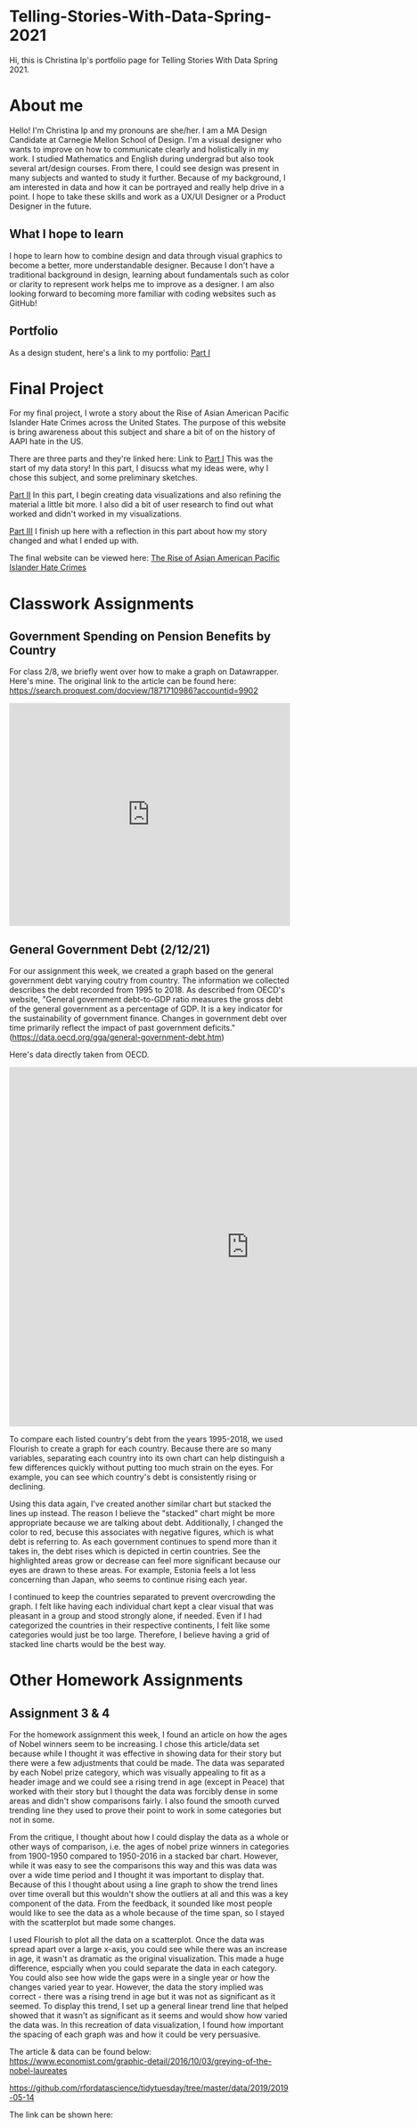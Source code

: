 # Telling-Stories-With-Data-Spring-2021
Hi, this is Christina Ip's portfolio page for Telling Stories With Data Spring 2021.

# About me
Hello! I'm Christina Ip and my pronouns are she/her. I am a MA Design Candidate at Carnegie Mellon School of Design. I'm a visual designer who wants to improve on how to communicate clearly and holistically in my work. I studied Mathematics and English during undergrad but also took several art/design courses. From there, I could see design was present in many subjects and wanted to study it further. Because of my background, I am interested in data and how it can be portrayed and really help drive in a point. I hope to take these skills and work as a UX/UI Designer or a Product Designer in the future.

## What I hope to learn
I hope to learn how to combine design and data through visual graphics to become a better, more understandable designer. Because I don't have a traditional background in design, learning about fundamentals such as color or clarity to represent work helps me to improve as a designer. I am also looking forward to becoming more familiar with coding websites such as GitHub!

## Portfolio 
As a design student, here's a link to my portfolio: [Part I](Final-Project-Part-I.md)

# Final Project
For my final project, I wrote a story about the Rise of Asian American Pacific Islander Hate Crimes across the United States. The purpose of this website is bring awareness about this subject and share a bit of on the history of AAPI hate in the US.

There are three parts and they're linked here:
Link to [Part I](Final-Project-Part-I.md)
This was the start of my data story! In this part, I disucss what my ideas were, why I chose this subject, and some preliminary sketches.
 
[Part II](Final-Project-Part-II.md)
In this part, I begin creating data visualizations and also refining the material a little bit more. I also did a bit of user research to find out what worked and didn't worked in my visualizations.

[Part III](Final-Project-Part-III.md)
I finish up here with a reflection in this part about how my story changed and what I ended up with.

The final website can be viewed here: [The Rise of Asian American Pacific Islander Hate Crimes](https://carnegiemellon.shorthandstories.com/the-rise-of-hate-crimes-against-asian-american-pacific-islanders/index.html)

#  Classwork Assignments

## Government Spending on Pension Benefits by Country
For class 2/8, we briefly went over how to make a graph on Datawrapper. Here's mine. 
The original link to the article can be found here: https://search.proquest.com/docview/1871710986?accountid=9902

<iframe title="Government Spending on Pension Benefits by Country" aria-label="chart" id="datawrapper-chart-cYQLR" src="https://datawrapper.dwcdn.net/cYQLR/1/" scrolling="no" frameborder="0" style="width: 0; min-width: 100% !important; border: none;" height="400"></iframe><script type="text/javascript">!function(){"use strict";window.addEventListener("message",(function(a){if(void 0!==a.data["datawrapper-height"])for(var e in a.data["datawrapper-height"]){var t=document.getElementById("datawrapper-chart-"+e)||document.querySelector("iframe[src*='"+e+"']");t&&(t.style.height=a.data["datawrapper-height"][e]+"px")}}))}();
 

## King County Cumulative Case Counts (Feb 28 - April 12th)
For class 2/10, we went over how to make a graph on Flourish. The original data can be found here:
https://kingcounty.gov/depts/health/covid-19/data/daily-summary.aspx
 
<div class="flourish-embed flourish-chart" data-src="visualisation/5255849"><script src="https://public.flourish.studio/resources/embed.js"></script></div>

## General Government Debt (2/12/21) 
For our assignment this week, we created a graph based on the general government debt varying coutry from country. The information we collected describes the debt recorded from 1995 to 2018. As described from OECD's website, "General government debt-to-GDP ratio measures the gross debt of the general government as a percentage of GDP. It is a key indicator for the sustainability of government finance. Changes in government debt over time primarily reflect the impact of past government deficits." (https://data.oecd.org/gga/general-government-debt.htm) 

Here's data directly taken from OECD.

<iframe src="https://data.oecd.org/chart/6gJK" width="860" height="645" style="border: 0" mozallowfullscreen="true" webkitallowfullscreen="true" allowfullscreen="true"><a href="https://data.oecd.org/chart/6gJK" target="_blank">OECD Chart: General government debt, Total, % of GDP, Annual, 1995 – 2018</a></iframe>

To compare each listed country's debt from the years 1995-2018, we used Flourish to create a graph for each country. Because there are so many variables, separating each country into its own chart can help distinguish a few differences quickly without putting too much strain on the eyes. For example, you can see which country's debt is consistently rising or declining.

<div class="flourish-embed flourish-chart" data-src="visualisation/5283046"><script src="https://public.flourish.studio/resources/embed.js"></script></div>

Using this data again, I've created another similar chart but stacked the lines up instead. The reason I believe the "stacked" chart might be more appropriate because we are talking about debt. Additionally, I changed the color to red, becuse this associates with negative figures, which is what debt is referring to. As each government continues to spend more than it takes in, the debt rises which is depicted in certin countries. See the highlighted areas grow or decrease can feel more significant because our eyes are drawn to these areas. For example, Estonia feels a lot less concerning than Japan, who seems to continue rising each year. 
 
I continued to keep the countries separated to prevent overcrowding the graph. I felt like having each individual chart kept a clear visual that was pleasant in a group and stood strongly alone, if needed. Even if I had categorized the countries in their respective continents, I felt like some categories would just be too large. Therefore, I believe having a grid of stacked line charts would be the best way.
 
<div class="flourish-embed flourish-chart" data-src="visualisation/5283710"><script src="https://public.flourish.studio/resources/embed.js"></script></div>

# Other Homework Assignments

## Assignment 3 & 4

For the homework assignment this week, I found an article on how the ages of Nobel winners seem to be increasing. I chose this article/data set because while I thought it was effective in showing data for their story but there were a few adjustments that could be made. The data was separated by each Nobel prize category, which was visually appealing to fit as a header image and we could see a rising trend in age (except in Peace) that worked with their story but I thought the data was forcibly dense in some areas and didn't show comparisons fairly. I also found the smooth curved trending line they used to prove their point to work in some categories but not in some.

From the critique, I thought about how I could display the data as a whole or other ways of comparison, i.e. the ages of nobel prize winners in categories from 1900-1950 compared to 1950-2016 in a stacked bar chart. However, while it was easy to see the comparisons this way and this was data was over a wide time period and I thought it was important to display that. Because of this I thought about using a line graph to show the trend lines over time overall but this wouldn't show the outliers at all and this was a key component of the data. From the feedback, it sounded like most people would like to see the data as a whole because of the time span, so I stayed with the scatterplot but made some changes.

I used Flourish to plot all the data on a scatterplot. Once the data was spread apart over a large x-axis, you could see while there was an increase in age, it wasn't as dramatic as the original visualization. This made a huge difference, espcially when you could separate the data in each category. You could also see how wide the gaps were in a single year or how the changes varied year to year. However, the data the story implied was correct - there was a rising trend in age but it was not as significant as it seemed. To display this trend, I set up a general linear trend line that helped showed that it wasn't as significant as it seems and would show how varied the data was. In this recreation of data visualization, I found how important the spacing of each graph was and how it could be very persuasive. 

The article & data can be found below:
https://www.economist.com/graphic-detail/2016/10/03/greying-of-the-nobel-laureates

https://github.com/rfordatascience/tidytuesday/tree/master/data/2019/2019-05-14


The link can be shown here: 
<div class="flourish-embed flourish-scatter" data-src="visualisation/5352465"><script src="https://public.flourish.studio/resources/embed.js"></script></div>
